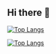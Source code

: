 ## Hi there 👋

[![Top Langs](https://github-readme-stats.vercel.app/api/top-langs/?username=dongwook258&layout=compact)](https://github.com/dongwook258/githubreadme-stats)

[![Top Langs](https://github-readme-stats.vercel.app/api/top-langs/?username=dongwook258)](https://github.com/dongwook258/github-readme-stats)
